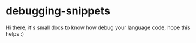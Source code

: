 # debugging-snippets
Hi there, it's small docs to know how debug your language code, hope this helps :)
